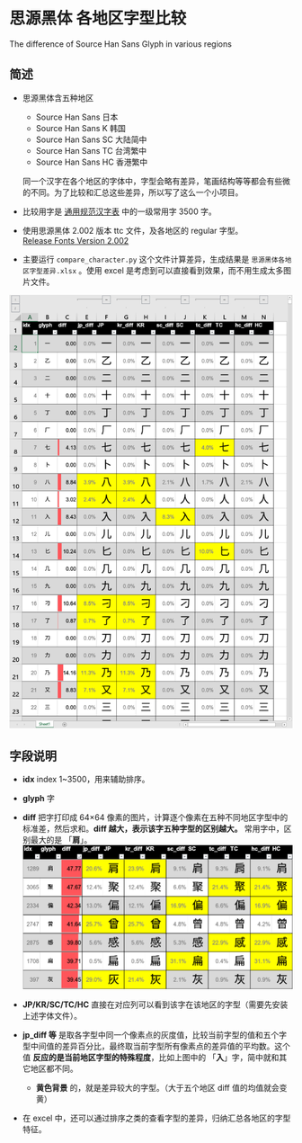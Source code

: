 # 思源黑体 各地区字型比较

The difference of Source Han Sans Glyph in various regions

## 简述

-   思源黑体含五种地区
    
    -   Source Han Sans 日本
    -   Source Han Sans K 韩国
    -   Source Han Sans SC 大陆简中
    -   Source Han Sans TC 台湾繁中
    -   Source Han Sans HC 香港繁中
    
    同一个汉字在各个地区的字体中，字型会略有差异，笔画结构等等都会有些微的不同。为了比较和汇总这些差异，所以写了这么一个小项目。
-   比较用字是 [通用规范汉字表](https://zh.wikisource.org/wiki/%E9%80%9A%E7%94%A8%E8%A7%84%E8%8C%83%E6%B1%89%E5%AD%97%E8%A1%A8#fn_a1) 中的一级常用字 3500 字。
-   使用思源黑体 2.002 版本 ttc 文件，及各地区的 regular 字型。  
    [Release Fonts Version 2.002](https://github.com/adobe-fonts/source-han-sans/releases/tag/2.002R)
-   主要运行 `compare_character.py` 这个文件计算差异，生成结果是 `思源黑体各地区字型差异.xlsx` 。使用 excel 是考虑到可以直接看到效果，而不用生成太多图片文件。

![result.png](img/result.png)

## 字段说明

-   **idx** index 1~3500，用来辅助排序。

-   **glyph** 字

-   **diff** 把字打印成 64×64 像素的图片，计算逐个像素在五种不同地区字型中的标准差，然后求和。**diff 越大，表示该字五种字型的区别越大。** 常用字中，区别最大的是 「**肩**」。  
    ![most diff](img/most_diff.png)

-   **JP/KR/SC/TC/HC** 直接在对应列可以看到该字在该地区的字型（需要先安装上述字体文件）。

-   **jp_diff 等** 是取各字型中同一个像素点的灰度值，比较当前字型的值和五个字型中间值的差异百分比，最终取当前字型所有像素点的差异值的平均数。这个值 **反应的是当前地区字型的特殊程度**，比如上图中的 「**入**」字，简中就和其它地区都不同。

    -   **黄色背景** 的，就是差异较大的字型。（大于五个地区 diff 值的均值就会变黄）

-   在 excel 中，还可以通过排序之类的查看字型的差异，归纳汇总各地区的字型特征。
